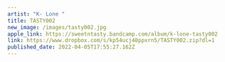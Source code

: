 ```yaml
---
artist: "K- Lone "
title: TASTY002
new_image: /images/tasty002.jpg
apple_link: https://sweetntasty.bandcamp.com/album/k-lone-tasty002
link: https://www.dropbox.com/s/kp54ucj40ppxrn5/TASTY002.zip?dl=1
published_date: 2022-04-05T17:55:27.162Z
---
```

